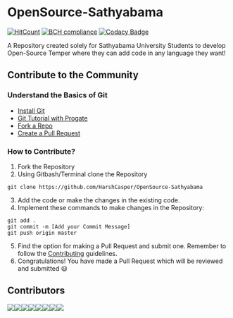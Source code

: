 # OpenSource-Sathyabama
[![HitCount](http://hits.dwyl.io/harshcasper/OpenSource-Sathyabama.svg)](http://hits.dwyl.io/harshcasper/OpenSource-Sathyabama) [![BCH compliance](https://bettercodehub.com/edge/badge/HarshCasper/OpenSource-Sathyabama?branch=master)](https://bettercodehub.com/) [![Codacy Badge](https://api.codacy.com/project/badge/Grade/25847518fe294dcd8eb1e3ea232ad372)](https://www.codacy.com/manual/HarshCasper/OpenSource-Sathyabama?utm_source=github.com&amp;utm_medium=referral&amp;utm_content=HarshCasper/OpenSource-Sathyabama&amp;utm_campaign=Badge_Grade)


A Repository created solely for Sathyabama University Students to develop Open-Source Temper where they can add code in any language they want!

## Contribute to the Community

### Understand the Basics of Git

- [Install Git](https://www.edureka.co/blog/install-git/)
- [Git Tutorial with Progate](https://progate.com/languages/git)
- [Fork a Repo](https://help.github.com/en/articles/fork-a-repo)
- [Create a Pull Request](https://www.digitalocean.com/community/tutorials/how-to-create-a-pull-request-on-github)

### How to Contribute? 

1. Fork the Repository 
2. Using Gitbash/Terminal clone the Repository

```
git clone https://github.com/HarshCasper/OpenSource-Sathyabama
```
3. Add the code or make the changes in the existing code. 
4. Implement these commands to make changes in the Repository: 

```
git add .
git commit -m [Add your Commit Message]
git push origin master
```
5. Find the option for making a Pull Request and submit one. Remember to follow the [Contributing](https://github.com/HarshCasper/OpenSource-Sathyabama/blob/master/CONTRIBUTING.md) guidelines.
6. Congratulations! You have made a Pull Request which will be reviewed and submitted :smiley:

## Contributors 

[![](https://sourcerer.io/fame/HarshCasper/HarshCasper/OpenSource-Sathyabama/images/0)](https://sourcerer.io/fame/HarshCasper/HarshCasper/OpenSource-Sathyabama/links/0)[![](https://sourcerer.io/fame/HarshCasper/HarshCasper/OpenSource-Sathyabama/images/1)](https://sourcerer.io/fame/HarshCasper/HarshCasper/OpenSource-Sathyabama/links/1)[![](https://sourcerer.io/fame/HarshCasper/HarshCasper/OpenSource-Sathyabama/images/2)](https://sourcerer.io/fame/HarshCasper/HarshCasper/OpenSource-Sathyabama/links/2)[![](https://sourcerer.io/fame/HarshCasper/HarshCasper/OpenSource-Sathyabama/images/3)](https://sourcerer.io/fame/HarshCasper/HarshCasper/OpenSource-Sathyabama/links/3)[![](https://sourcerer.io/fame/HarshCasper/HarshCasper/OpenSource-Sathyabama/images/4)](https://sourcerer.io/fame/HarshCasper/HarshCasper/OpenSource-Sathyabama/links/4)[![](https://sourcerer.io/fame/HarshCasper/HarshCasper/OpenSource-Sathyabama/images/5)](https://sourcerer.io/fame/HarshCasper/HarshCasper/OpenSource-Sathyabama/links/5)[![](https://sourcerer.io/fame/HarshCasper/HarshCasper/OpenSource-Sathyabama/images/6)](https://sourcerer.io/fame/HarshCasper/HarshCasper/OpenSource-Sathyabama/links/6)[![](https://sourcerer.io/fame/HarshCasper/HarshCasper/OpenSource-Sathyabama/images/7)](https://sourcerer.io/fame/HarshCasper/HarshCasper/OpenSource-Sathyabama/links/7)

